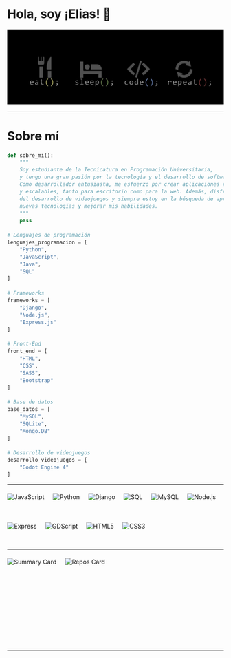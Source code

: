 # Hola, soy ¡Elias! 👋

![Texto alternativo](https://github.com/eliasescalante/eliasescalante/blob/main/banner_2_link.jpg)


----

# Sobre mí

```python
def sobre_mi():
    """
    Soy estudiante de la Tecnicatura en Programación Universitaria, 
    y tengo una gran pasión por la tecnología y el desarrollo de software. 
    Como desarrollador entusiasta, me esfuerzo por crear aplicaciones robustas 
    y escalables, tanto para escritorio como para la web. Además, disfruto 
    del desarrollo de videojuegos y siempre estoy en la búsqueda de aprender 
    nuevas tecnologías y mejorar mis habilidades.
    """
    pass

# Lenguajes de programación
lenguajes_programacion = [
    "Python",
    "JavaScript",
    "Java",
    "SQL"
]

# Frameworks
frameworks = [
    "Django",
    "Node.js",
    "Express.js"
]

# Front-End
front_end = [
    "HTML",
    "CSS",
    "SASS",
    "Bootstrap"
]

# Base de datos
base_datos = [
    "MySQL",
    "SQLite",
    "Mongo.DB"
]

# Desarrollo de videojuegos
desarrollo_videojuegos = [
    "Godot Engine 4"
]

````
----

<div style="display: flex; flex-wrap: wrap; gap: 20px; margin-top: 20px;">
  <img src="https://img.icons8.com/color/48/000000/javascript.png" alt="JavaScript" style="height: 48px;" />
  <img src="https://img.icons8.com/color/48/000000/python.png" alt="Python" style="height: 48px;" />
  <img src="https://img.icons8.com/color/48/000000/django.png" alt="Django" style="height: 48px;" />
  <img src="https://img.icons8.com/ios-filled/50/ffffff/sql.png" alt="SQL" style="height: 48px;" />
  <img src="https://img.icons8.com/fluency/48/000000/mysql-logo.png" alt="MySQL" style="height: 48px;" />
  <img src="https://cdn.jsdelivr.net/gh/devicons/devicon/icons/nodejs/nodejs-original.svg" alt="Node.js" style="height: 48px;" />
  <img src="https://cdn.jsdelivr.net/gh/devicons/devicon/icons/express/express-original.svg" alt="Express" style="height: 48px;" />
  <img src="https://cdn.jsdelivr.net/gh/devicons/devicon/icons/godot/godot-original.svg" alt="GDScript" style="height: 48px;" />
  <img src="https://img.icons8.com/color/48/000000/html-5.png" alt="HTML5" style="height: 48px;" />
  <img src="https://img.icons8.com/color/48/000000/css3.png" alt="CSS3" style="height: 48px;" />
</div>

----


<div style="display: flex; flex-wrap: wrap; gap: 20px; margin-top: 20px;">
  <img src="https://github-profile-summary-cards.vercel.app/api/cards/profile-details?username=eliasescalante&theme=vue" alt="Summary Card" style="height: 200px;" />
  <img src="https://github-profile-summary-cards.vercel.app/api/cards/repos-per-language?username=eliasescalante&theme=vue" alt="Repos Card" style="height: 200px;" />
</div>

----




